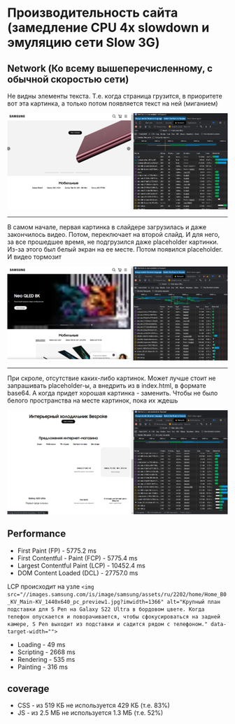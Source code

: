 # Производительность сайта (замедление CPU 4x slowdown и эмуляцию сети Slow 3G)

## Network (Ко всему вышеперечисленному, с обычной скоростью сети)

Не видны элементы текста. Т.е. когда страница грузится, в приоритете вот эта картинка, а только потом появляется текст на ней (миганием)

![Не видны элементы текста](../slow-img/1.png)

---

В самом начале, первая картинка в слайдере загрузилась и даже закончилось видео. Потом, переключает на второй слайд. И для него, за все прошедшее время, не подгрузился даже placeholder картинки. Из-за этого был белый экран на ее месте. Потом появился placeholder.
И видео тормозит

![Подгрузка в слайдере](../slow-img/2.png)

---

При скроле, отсутствие каких-либо картинок. Может лучше стоит не запрашивать placeholder-ы, а внедрить из в index.html, в формате base64. А когда придет хорошая картинка - заменить. Чтобы не было белого пространства на месте картинок, пока их ждешь

![Отсутствие картинок](../slow-img/3.png)


## Performance

* First Paint (FP) - 5775.2 ms
* First Contentful -  Paint (FCP) - 5775.4 ms
* Largest Contentful Paint (LCP) - 10452.4 ms
* DOM Content Loaded (DCL) - 27757.0 ms

LCP происходит на узле ```<img src="//images.samsung.com/is/image/samsung/assets/ru/2202/home/Home_B0_KV_Main-KV_1440x640_pc_preview1.jpg?imwidth=1366" alt="Крупный план подставки для S Pen на Galaxy S22 Ultra в бордовом цвете. Когда телефон опускается и поворачивается, чтобы сфокусироваться на задней камере, S Pen выходит из подставки и садится рядом с телефоном." data-target-width="">```

* Loading - 49 ms
* Scripting - 2668 ms
* Rendering - 535 ms
* Painting - 316 ms

## coverage

* CSS - из 519 КБ не используется 429 КБ (т.е. 83%)
* JS - из 2.5 МБ не используется 1.3 МБ (т.е. 52%)
